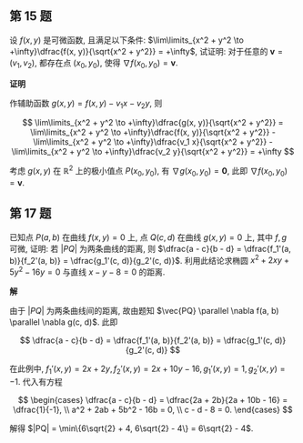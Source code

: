 ﻿
## 第 15 题

设 $f(x, y)$ 是可微函数, 且满足以下条件: $\lim\limits_{x^2 + y^2 \to +\infty}\dfrac{f(x, y)}{\sqrt{x^2 + y^2}} = +\infty$, 试证明: 对于任意的 $\mathbf{v} = (v_1, v_2)$, 都存在点 $(x_0, y_0)$, 使得 $\nabla f(x_0, y_0) = \mathbf{v}$.

**证明**

作辅助函数 $g(x, y) = f(x, y) - v_1 x - v_2 y$, 则

$$
\lim\limits_{x^2 + y^2 \to +\infty}\dfrac{g(x, y)}{\sqrt{x^2 + y^2}} = \lim\limits_{x^2 + y^2 \to +\infty}\dfrac{f(x, y)}{\sqrt{x^2 + y^2}} - \lim\limits_{x^2 + y^2 \to +\infty}\dfrac{v_1 x}{\sqrt{x^2 + y^2}} - \lim\limits_{x^2 + y^2 \to +\infty}\dfrac{v_2 y}{\sqrt{x^2 + y^2}} = +\infty
$$

考虑 $g(x, y)$ 在 $\mathbb{R}^2$ 上的极小值点 $P(x_0, y_0)$, 有 $\nabla g(x_0, y_0) = \mathbf{0}$, 此即 $\nabla f(x_0, y_0) = \mathbf{v}$.

## 第 17 题

已知点 $P(a, b)$ 在曲线 $f(x, y) = 0$ 上, 点 $Q(c, d)$ 在曲线 $g(x, y) = 0$ 上, 其中 $f, g$ 可微, 证明: 若 $|PQ|$ 为两条曲线的距离, 则 $\dfrac{a - c}{b - d} = \dfrac{f_1'(a, b)}{f_2'(a, b)} = \dfrac{g_1'(c, d)}{g_2'(c, d)}$. 利用此结论求椭圆 $x^2 + 2xy + 5y^2 - 16y = 0$ 与直线 $x - y - 8 = 0$ 的距离.

**解**

由于 $|PQ|$ 为两条曲线间的距离, 故由题知 $\vec{PQ} \parallel \nabla f(a, b) \parallel \nabla g(c, d)$. 此即

$$
\dfrac{a - c}{b - d} = \dfrac{f_1'(a, b)}{f_2'(a, b)} = \dfrac{g_1'(c, d)}{g_2'(c, d)}
$$

在此例中, $f_1'(x, y) = 2x + 2y, f_2'(x, y) = 2x + 10y - 16, g_1'(x, y) = 1, g_2'(x, y) = -1$. 代入有方程

$$
\begin{cases}
    \dfrac{a - c}{b - d} = \dfrac{2a + 2b}{2a + 10b - 16} = \dfrac{1}{-1}, \\
    a^2 + 2ab + 5b^2 - 16b = 0, \\
    c - d - 8 = 0.
\end{cases}
$$

解得 $|PQ| = \min\{6\sqrt{2} + 4, 6\sqrt{2} - 4\} = 6\sqrt{2} - 4$.
